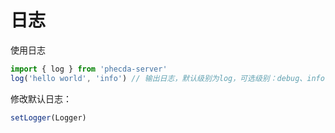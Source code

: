 # 日志

使用日志
```ts
import { log } from 'phecda-server'
log('hello world', 'info') // 输出日志，默认级别为log，可选级别：debug、info、log、warn、error、


```

修改默认日志：
```ts
setLogger(Logger)
```